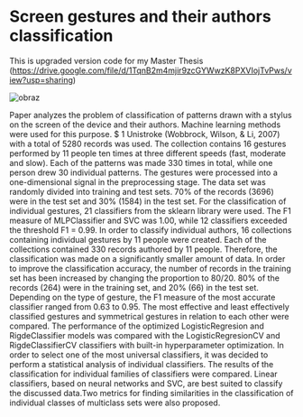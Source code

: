 # Screen gestures and their authors classification
This is upgraded version code for my Master Thesis
(https://drive.google.com/file/d/1TqnB2m4mjir9zcGYWwzK8PXVIojTvPws/view?usp=sharing)


![obraz](https://user-images.githubusercontent.com/75049907/145417010-b7767d4c-e1d2-4c14-8b13-9e0cdff89e0b.png)


Paper analyzes the problem of classification of patterns drawn with a stylus on the screen of the device and their authors. Machine learning methods were used for this purpose. $ 1 Unistroke (Wobbrock, Wilson, & Li, 2007) with a total of 5280 records was used. The collection contains 16 gestures performed by 11 people ten times at three different speeds (fast, moderate and slow). Each of the patterns was made 330 times in total, while one person drew 30 individual patterns. The gestures were processed into a one-dimensional signal in the preprocessing stage. The data set was randomly divided into training and test sets. 70% of the records (3696) were in the test set and 30% (1584) in the test set. For the classification of individual gestures, 21 classifiers from the sklearn library were used. The F1 measure of MLPClassifier and SVC was 1.00, while 12 classifiers exceeded the threshold F1 = 0.99. In order to classify individual authors, 16 collections containing individual gestures by 11 people were created. Each of the collections contained 330 records authored by 11 people. Therefore, the classification was made on a significantly smaller amount of data. In order to improve the classification accuracy, the number of records in the training set has been increased by changing the proportion to 80/20. 80% of the records (264) were in the training set, and 20% (66) in the test set. Depending on the type of gesture, the F1 measure of the most accurate classifier ranged from 0.63 to 0.95. The most effective and least effectively classified gestures and symmetrical gestures in relation to each other were compared. The performance of the optimized LogisticRegresion and RigdeClassifier models was compared with the LogisticRegresionCV and RigdeClassifierCV classifiers with built-in hyperparameter optimization. In order to select one of the most universal classifiers, it was decided to perform a statistical analysis of individual classifiers. The results of the classification for individual families of classifiers were compared. Linear classifiers, based on neural networks and SVC, are best suited to classify the discussed data.Two metrics for finding similarities in the classification of individual classes of multiclass sets were also proposed.
